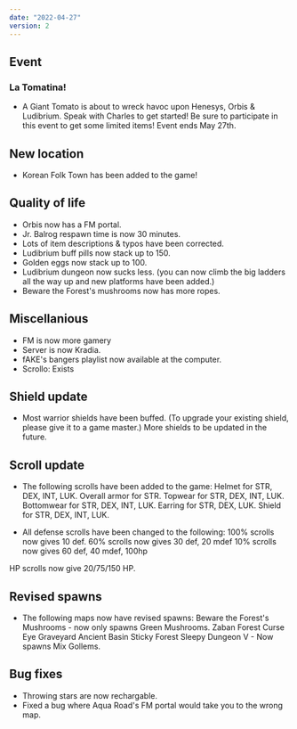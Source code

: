 ```yaml
---
date: "2022-04-27"
version: 2
---
```

## Event
### La Tomatina!
- A Giant Tomato is about to wreck havoc upon Henesys, Orbis & Ludibrium.
Speak with Charles to get started!
Be sure to participate in this event to get some limited items!
Event ends May 27th.

## New location
- Korean Folk Town has been added to the game!

## Quality of life
- Orbis now has a FM portal.
- Jr. Balrog respawn time is now 30 minutes.
- Lots of item descriptions & typos have been corrected.
- Ludibrium buff pills now stack up to 150.
- Golden eggs now stack up to 100.
- Ludibrium dungeon now sucks less. (you can now climb the big ladders all the way up and new platforms have been added.)
- Beware the Forest's mushrooms now has more ropes.

## Miscellanious
- FM is now more gamery
- Server is now Kradia.
- fAKE's bangers playlist now available at the computer.
- Scrollo: Exists

## Shield update
- Most warrior shields have been buffed.
(To upgrade your existing shield, please give it to a game master.)
More shields to be updated in the future.

## Scroll update
- The following scrolls have been added to the game:
Helmet for STR, DEX, INT, LUK.
Overall armor for STR.
Topwear for STR, DEX, INT, LUK.
Bottomwear for STR, DEX, INT, LUK.
Earring for STR, DEX, LUK.
Shield for STR, DEX, INT, LUK.

- All defense scrolls have been changed to the following:
100% scrolls now gives 10 def.
60% scrolls now gives 30 def, 20 mdef
10% scrolls now gives 60 def, 40 mdef, 100hp

HP scrolls now give 20/75/150 HP.

## Revised spawns
- The following maps now have revised spawns:
Beware the Forest's Mushrooms - now only spawns Green Mushrooms.
Zaban Forest
Curse Eye Graveyard
Ancient Basin
Sticky Forest
Sleepy Dungeon V - Now spawns Mix Gollems.

## Bug fixes
- Throwing stars are now rechargable.
- Fixed a bug where Aqua Road's FM portal would take you to the wrong map.